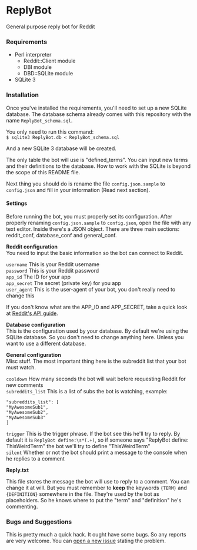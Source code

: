 # ReplyBot
General purpose reply bot for Reddit

### Requirements
* Perl interpreter
  * Reddit::Client module
  * DBI module
  * DBD::SQLite module
* SQLite 3

### Installation

Once you've installed the requirements, you'll need to set up a new SQLite database. The database schema already comes with this repository with the name `ReplyBot_schema.sql`.

You only need to run this command:    
`$ sqlite3 ReplyBot.db < ReplyBot_schema.sql`

And a new SQLite 3 database will be created. 

The only table the bot will use is "defined_terms". You can input new terms and their definitions to the database. How to work with the SQLite is beyond the scope of this README file.

Next thing you should do is rename the file `config.json.sample` to `config.json` and fill in your information (Read next section).

#### Settings

Before running the bot, you must properly set its configuration. After properly renaming `config.json.sample` to `config.json`, open the file with any text editor. Inside there's a JSON object. There are three main sections: reddit_conf, database_conf and general_conf.

**Reddit configuration**    
You need to input the basic information so the bot can connect to Reddit. 

`username` This is your Reddit username     
`password` This is your Reddit password    
`app_id` The ID for your app     
`app_secret` The secret (private key) for you app    
`user_agent` This is the user-agent of your bot, you don't really need to change this    

If you don't know what are the APP_ID and APP_SECRET, take a quick look at [Reddit's API guide](https://github.com/reddit/reddit/wiki/OAuth2). 

**Database configuration**    
This is the configuration used by your database. By default we're using the SQLite database. So you don't need to change anything here. Unless you want to use a different database.

**General configuration**    
Misc stuff. The most important thing here is the subreddit list that your bot must watch. 

`cooldown` How many seconds the bot will wait before requesting Reddit for new comments     
`subreddits_list` This is a list of subs the bot is watching, example:    
  ```
 "subreddits_list": [
  "MyAwesomeSub1",
  "MyAwesomeSub2",
  "MyAwesomeSub3"
 ]
 
 ```
`trigger` This is the trigger phrase. If the bot see this he'll try to reply. By default it is `ReplyBot define:\s*(.+)`, so if someone says "ReplyBot define: ThisWeirdTerm" the bot we'll try to define "ThisWeirdTerm"    
`silent` Whether or not the bot should print a message to the console when he replies to a comment

**Reply.txt**

This file stores the message the bot will use to reply to a comment. You can change it at will. But you must remember to **keep** the keywords `{TERM}` and `{DEFINITION}` somewhere in the file. They're used by the bot as placeholders. So he knows where to put the "term" and "definition" he's commenting.

### Bugs and Suggestions

This is pretty much a quick hack. It ought have some bugs. So any reports are very welcome. You can [open a new issue](https://github.com/jefferson-dab/reddit-replybot/issues/new) stating the problem. 
